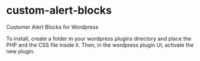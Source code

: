 # custom-alert-blocks
Customer Alert Blocks for Wordpress

To install, create a folder in your wordpress plugins directory and place the PHP and the CSS file inside it. Then, in the wordpress plugin UI, activate the new plugin.
